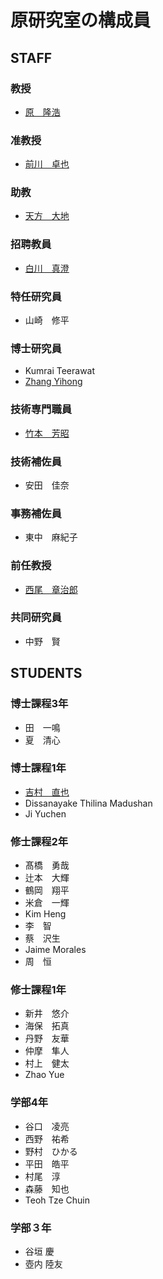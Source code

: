 # 原研究室の構成員
## STAFF
### 教授
- [原　隆浩](http://www-mmde.ist.osaka-u.ac.jp/~hara/index-jp.html)
### 准教授
- [前川　卓也](http://www-mmde.ist.osaka-u.ac.jp/~maekawa/)
### 助教
- [天方　大地](https://amgt-d1.github.io/)
### 招聘教員
- [白川　真澄](http://iwnsew.com/)
### 特任研究員
- 山崎　修平
### 博士研究員
- Kumrai Teerawat
- [Zhang Yihong](https://www.ringspool.com/yihongzhang)
### 技術専門職員
- [竹本　芳昭](http://www-mmde.ist.osaka-u.ac.jp/~takemoto/index-jp.html)
### 技術補佐員
- 安田　佳奈
### 事務補佐員
- 東中　麻紀子
### 前任教授
- [西尾　章治郎](https://mmde-lab.github.io/member-webpage/nishio/index-jp.html)
### 共同研究員
- 中野　賢
## STUDENTS
### 博士課程3年
- 田　一鳴
- 夏　清心
### 博士課程1年
- [吉村　直也](https://www.linkedin.com/in/naoya-yoshimura-3b783a177/)
- Dissanayake Thilina Madushan
- Ji Yuchen
### 修士課程2年
- 髙橋　勇哉
- 辻本　大輝
- 鶴岡　翔平
- 米倉　一輝
- Kim Heng
- 李　智
- 蔡　沢生
- Jaime Morales
- 周　恒
### 修士課程1年
- 新井　悠介
- 海保　拓真
- 丹野　友華
- 仲摩　隼人
- 村上　健太
- Zhao Yue
### 学部4年
- 谷口　凌亮
- 西野　祐希
- 野村　ひかる
- 平田　皓平
- 村尾　淳
- 森藤　知也
- Teoh Tze Chuin
### 学部３年
- 谷垣 慶
- 壺内 陸友
